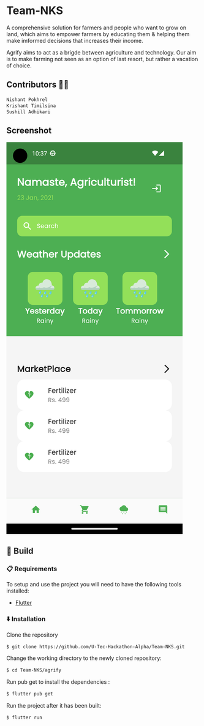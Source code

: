# Team-NKS

A comprehensive solution for farmers and people who want to grow on land, which aims to empower farmers by educating them & helping them make imformed decisions that increases their income.

Agrify aims to act as a brigde between agriculture and technology. Our aim is to make farming not seen as an option of last resort, but rather a vacation of choice.

## Contributors 👨‍💻
```
Nishant Pokhrel             
Krishant Timilsina   
Sushill Adhikari
```

## Screenshot
![](agrify/assets/screen.png)


## 🔨 Build

###  📋 Requirements

To setup and use the project you will need to have the following tools installed:
 - [Flutter](https://docs.flutter.dev/get-started/install)

###  ⬇️ Installation

Clone the repository

```bash
$ git clone https://github.com/U-Tec-Hackathon-Alpha/Team-NKS.git
```


Change the working directory to the newly cloned repository:

```bash
$ cd Team-NKS/agrify
```

Run pub get to install the dependencies :

```bash
$ flutter pub get

```

Run the project after it has been built:

```bash
$ flutter run
```
